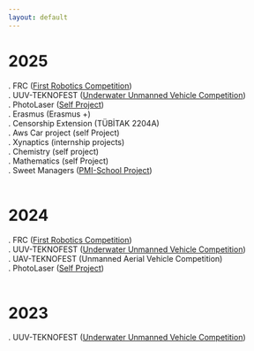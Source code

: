 ```yaml
---
layout: default
---
```


# 2025
. FRC ([First Robotics Competition](/resume/projects/frc)) <br>
. UUV-TEKNOFEST ([Underwater Unmanned Vehicle Competition](/resume/projects/uuv)) <br>
. PhotoLaser ([Self Project](/resume/projects/photolaser)) <br>
. Erasmus (Erasmus +) <br>
. Censorship Extension (TÜBİTAK 2204A) <br>
. Aws Car project (self Project)<br>
. Xynaptics (internship projects)<br>
. Chemistry (self project) <br>
. Mathematics (self Project)<br>
. Sweet Managers ([PMI-School Project]()) <br>
<br>
# 2024
. FRC ([First Robotics Competition](/resume/projects/frc)) <br>
. UUV-TEKNOFEST ([Underwater Unmanned Vehicle Competition](/resume/projects/uuv)) <br>
. UAV-TEKNOFEST (Unmanned Aerial Vehicle Competition) <br>
. PhotoLaser ([Self Project](/resume/projects/photolaser)) <br>
<br>
# 2023
. UUV-TEKNOFEST ([Underwater Unmanned Vehicle Competition](/resume/projects/uuv)) <br>